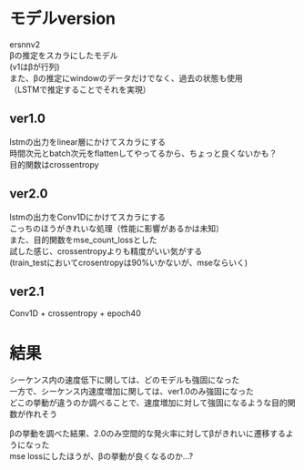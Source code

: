 # モデルversion
ersnnv2  
βの推定をスカラにしたモデル  
(v1はβが行列)  
また、βの推定にwindowのデータだけでなく、過去の状態も使用  
（LSTMで推定することでそれを実現）  

## ver1.0
lstmの出力をlinear層にかけてスカラにする  
時間次元とbatch次元をflattenしてやってるから、ちょっと良くないかも？  
目的関数はcrossentropy

## ver2.0
lstmの出力をConv1Dにかけてスカラにする  
こっちのほうがきれいな処理（性能に影響があるかは未知）  
また、目的関数をmse_count_lossとした  
試した感じ、crossentropyよりも精度がいい気がする  
(train_testにおいてcrosentropyは90%いかないが、mseならいく)

## ver2.1
Conv1D + crossentropy + epoch40


# 結果
シーケンス内の速度低下に関しては、どのモデルも強固になった  
一方で、シーケンス内速度増加に関しては、ver1.0のみ強固になった  
どこの挙動が違うのか調べることで、速度増加に対して強固になるような目的関数が作れそう  

βの挙動を調べた結果、2.0のみ空間的な発火率に対してβがきれいに遷移するようになった  
mse lossにしたほうが、βの挙動が良くなるのか...?